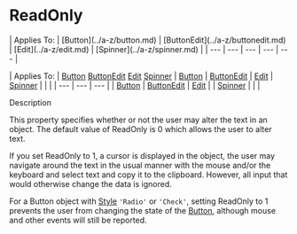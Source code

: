 




<h1 class="heading"><span class="name">ReadOnly</span></h1>
| Applies To: | [Button](../a-z/button.md) | [ButtonEdit](../a-z/buttonedit.md) | [Edit](../a-z/edit.md) | [Spinner](../a-z/spinner.md) |
| --- | --- | --- | --- | ---  |

| Applies To: | [Button](../a-z/button.md) [ButtonEdit](../a-z/buttonedit.md) [Edit](../a-z/edit.md) [Spinner](../a-z/spinner.md) | [Button](../a-z/button.md) | [ButtonEdit](../a-z/buttonedit.md) | [Edit](../a-z/edit.md) | [Spinner](../a-z/spinner.md) |  |  |
| --- | --- | ---  |
| [Button](../a-z/button.md) | [ButtonEdit](../a-z/buttonedit.md) | [Edit](../a-z/edit.md) |
| [Spinner](../a-z/spinner.md) |  |  |


Description


This property specifies whether or not the user may alter the text in an object. The default value of ReadOnly is 0 which allows the user to alter text.


If you set ReadOnly to 1, a cursor is displayed in the object, the user may navigate around the text in the usual manner with the mouse and/or the keyboard and select text and copy it to the clipboard. However, all input that would otherwise change the data is ignored.


For a Button object with [Style](../a-z/style.md) `'Radio'` or `'Check'`, setting ReadOnly to 1 prevents the user from changing the state of the [Button](../a-z/button.md), although mouse and other events will still be reported.



